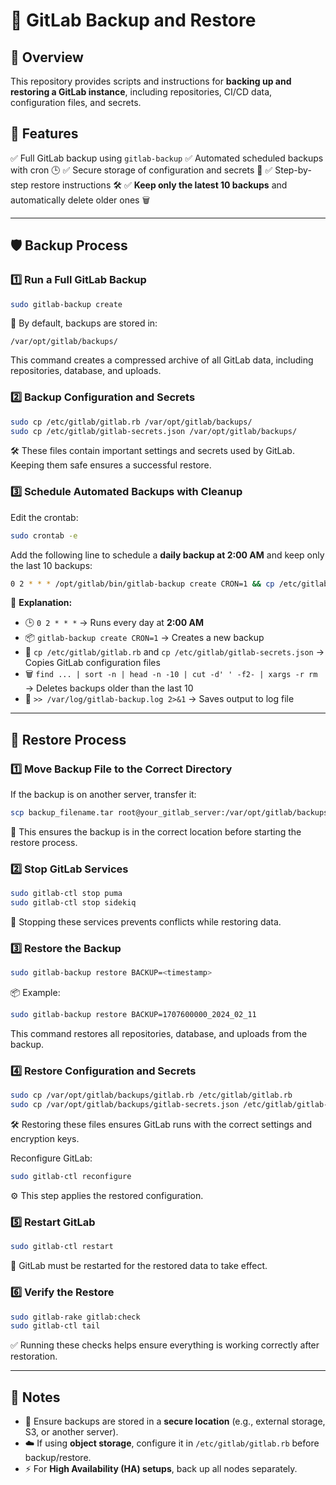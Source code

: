 # 🚀 GitLab Backup and Restore

## 📌 Overview
This repository provides scripts and instructions for **backing up and restoring a GitLab instance**, including repositories, CI/CD data, configuration files, and secrets.

## 🎯 Features
✅ Full GitLab backup using `gitlab-backup`
✅ Automated scheduled backups with cron 🕒
✅ Secure storage of configuration and secrets 🔐
✅ Step-by-step restore instructions 🛠️
✅ **Keep only the latest 10 backups** and automatically delete older ones 🗑️

---

## 🛡️ Backup Process

### 1️⃣ **Run a Full GitLab Backup**
```bash
sudo gitlab-backup create
```
📂 By default, backups are stored in:
```
/var/opt/gitlab/backups/
```
This command creates a compressed archive of all GitLab data, including repositories, database, and uploads.

### 2️⃣ **Backup Configuration and Secrets**
```bash
sudo cp /etc/gitlab/gitlab.rb /var/opt/gitlab/backups/
sudo cp /etc/gitlab/gitlab-secrets.json /var/opt/gitlab/backups/
```
🛠️ These files contain important settings and secrets used by GitLab. Keeping them safe ensures a successful restore.

### 3️⃣ **Schedule Automated Backups with Cleanup**
Edit the crontab:
```bash
sudo crontab -e
```
Add the following line to schedule a **daily backup at 2:00 AM** and keep only the last 10 backups:
```bash
0 2 * * * /opt/gitlab/bin/gitlab-backup create CRON=1 && cp /etc/gitlab/gitlab.rb /var/opt/gitlab/backups/ && cp /etc/gitlab/gitlab-secrets.json /var/opt/gitlab/backups/ && find /var/opt/gitlab/backups/ -name '*.tar' -type f -printf '%T@ %p\n' | sort -n | head -n -10 | cut -d' ' -f2- | xargs -r rm >> /var/log/gitlab-backup.log 2>&1
```

📖 **Explanation:**
- 🕒 `0 2 * * *` → Runs every day at **2:00 AM**
- 📦 `gitlab-backup create CRON=1` → Creates a new backup
- 🔐 `cp /etc/gitlab/gitlab.rb` and `cp /etc/gitlab/gitlab-secrets.json` → Copies GitLab configuration files
- 🗑️ `find ... | sort -n | head -n -10 | cut -d' ' -f2- | xargs -r rm` → Deletes backups older than the last 10
- 📜 `>> /var/log/gitlab-backup.log 2>&1` → Saves output to log file

---

## 🔄 Restore Process

### 1️⃣ **Move Backup File to the Correct Directory**
If the backup is on another server, transfer it:
```bash
scp backup_filename.tar root@your_gitlab_server:/var/opt/gitlab/backups/
```
📂 This ensures the backup is in the correct location before starting the restore process.

### 2️⃣ **Stop GitLab Services**
```bash
sudo gitlab-ctl stop puma
sudo gitlab-ctl stop sidekiq
```
🛑 Stopping these services prevents conflicts while restoring data.

### 3️⃣ **Restore the Backup**
```bash
sudo gitlab-backup restore BACKUP=<timestamp>
```
📦 Example:
```bash
sudo gitlab-backup restore BACKUP=1707600000_2024_02_11
```
This command restores all repositories, database, and uploads from the backup.

### 4️⃣ **Restore Configuration and Secrets**
```bash
sudo cp /var/opt/gitlab/backups/gitlab.rb /etc/gitlab/gitlab.rb
sudo cp /var/opt/gitlab/backups/gitlab-secrets.json /etc/gitlab/gitlab-secrets.json
```
🛠️ Restoring these files ensures GitLab runs with the correct settings and encryption keys.

Reconfigure GitLab:
```bash
sudo gitlab-ctl reconfigure
```
⚙️ This step applies the restored configuration.

### 5️⃣ **Restart GitLab**
```bash
sudo gitlab-ctl restart
```
🔄 GitLab must be restarted for the restored data to take effect.

### 6️⃣ **Verify the Restore**
```bash
sudo gitlab-rake gitlab:check
sudo gitlab-ctl tail
```
✅ Running these checks helps ensure everything is working correctly after restoration.

---

## 📝 Notes
- 🔐 Ensure backups are stored in a **secure location** (e.g., external storage, S3, or another server).
- ☁️ If using **object storage**, configure it in `/etc/gitlab/gitlab.rb` before backup/restore.
- ⚡ For **High Availability (HA) setups**, back up all nodes separately.
